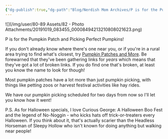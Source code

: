 ```yaml
---
{"dg-publish":true,"dg-path":"Blog/Nerdish Mom Archives/P is for the Pumpkin Patch.md","permalink":"/blog/nerdish-mom-archives/p-is-for-the-pumpkin-patch/","title":"P is for the Pumpkin Patch!","noteIcon":"","created":"","updated":"2023-07-04T22:00:29.000-04:00"}
---
```



![](/img/user/80-89 Assets/82 - Photo Attachments/20191019_083455_00008494213210808021623.png)

P is for the Pumpkin Patch and Picking Perfect Pumpkins!

If you don't already know where there's one near you, or if you're in a rural area trying to find what's closest, try [Pumpkin Patches and More](https://pumpkinpatchesandmore.org/). Be forewarned that they've been gathering links for _years_ which means that they've got a lot of broken links. If you do find one that's broken, at least you know the name to look for though!

Most pumpkin patches have a lot more than just pumpkin picking, with things like petting zoos or harvest festival activities like hay rides.

We have our pumpkin picking scheduled for two days from now so I'll let you know how it went!

P.S. As for Halloween specials, I love Curious George: A Halloween Boo Fest and the legend of No-Noggin - who kicks hats off trick-or-treaters every Halloween. If you think about it, that's actually scarier than the Headless Horseman of Sleepy Hollow who isn't known for doing anything but walking near people!
